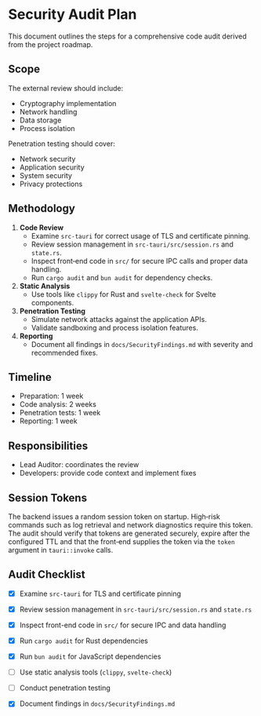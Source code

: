 # Security Audit Plan

This document outlines the steps for a comprehensive code audit derived from the project roadmap.

## Scope
The external review should include:
- Cryptography implementation
- Network handling
- Data storage
- Process isolation

Penetration testing should cover:
- Network security
- Application security
- System security
- Privacy protections

## Methodology
1. **Code Review**
   - Examine `src-tauri` for correct usage of TLS and certificate pinning.
   - Review session management in `src-tauri/src/session.rs` and `state.rs`.
   - Inspect front‑end code in `src/` for secure IPC calls and proper data handling.
   - Run `cargo audit` and `bun audit` for dependency checks.
2. **Static Analysis**
   - Use tools like `clippy` for Rust and `svelte-check` for Svelte components.
3. **Penetration Testing**
   - Simulate network attacks against the application APIs.
   - Validate sandboxing and process isolation features.
4. **Reporting**
   - Document all findings in `docs/SecurityFindings.md` with severity and recommended fixes.

## Timeline
- Preparation: 1 week
- Code analysis: 2 weeks
- Penetration tests: 1 week
- Reporting: 1 week

## Responsibilities
- Lead Auditor: coordinates the review
- Developers: provide code context and implement fixes

## Session Tokens

The backend issues a random session token on startup. High‑risk commands such as
log retrieval and network diagnostics require this token. The audit should
verify that tokens are generated securely, expire after the configured TTL and
that the front‑end supplies the token via the `token` argument in `tauri::invoke`
calls.

## Audit Checklist

- [x] Examine `src-tauri` for TLS and certificate pinning
- [x] Review session management in `src-tauri/src/session.rs` and `state.rs`
- [x] Inspect front-end code in `src/` for secure IPC and data handling
- [x] Run `cargo audit` for Rust dependencies
- [x] Run `bun audit` for JavaScript dependencies
- [ ] Use static analysis tools (`clippy`, `svelte-check`)
- [ ] Conduct penetration testing
- [x] Document findings in `docs/SecurityFindings.md`

